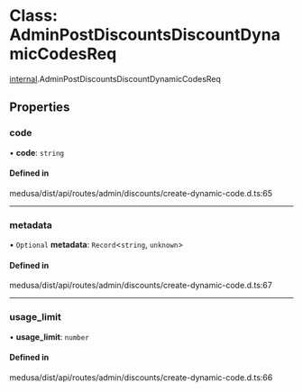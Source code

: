 # Class: AdminPostDiscountsDiscountDynamicCodesReq

[internal](../modules/internal-7.md).AdminPostDiscountsDiscountDynamicCodesReq

## Properties

### code

• **code**: `string`

#### Defined in

medusa/dist/api/routes/admin/discounts/create-dynamic-code.d.ts:65

___

### metadata

• `Optional` **metadata**: `Record`<`string`, `unknown`\>

#### Defined in

medusa/dist/api/routes/admin/discounts/create-dynamic-code.d.ts:67

___

### usage\_limit

• **usage\_limit**: `number`

#### Defined in

medusa/dist/api/routes/admin/discounts/create-dynamic-code.d.ts:66
